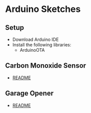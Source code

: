 # Arduino Sketches

## Setup

   * Download Arduino IDE
   * Install the following libraries:
      * ArduinoOTA

## Carbon Monoxide Sensor

   * <a href="COSensor.md">README</a>

## Garage Opener

   * <a href="GarageOTA.md">README</a>
